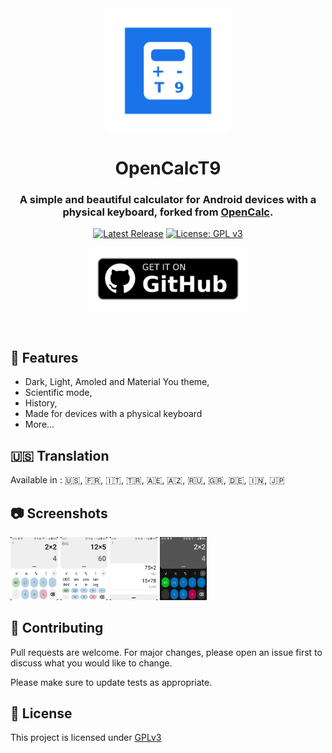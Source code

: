 <div align="center">

<img width="200" src="app/src/main/res/mipmap-xxxhdpi/ic_launcher_foreground.png" alt="OpenCalcT9" align="center">

# OpenCalcT9

### A simple and beautiful calculator for Android devices with a physical keyboard, forked from [OpenCalc](https://github.com/Darkempire78/OpenCalc).

[![Latest Release](https://img.shields.io/github/v/release/ronniedroid/OpenCalcT9.svg?logo=github&style=for-the-badge)](https://github.com/ronniedroid/OpenCalcT9/releases/latest)
[![License: GPL v3](https://img.shields.io/badge/License-GPLv3-blue.svg?style=for-the-badge)](https://www.gnu.org/licenses/gpl-3.0)

<!-- [<img src="https://play.google.com/intl/en_us/badges/static/images/badges/en_badge_web_generic.png" -->
<!-- alt='Get it on Google Play' -->
<!-- height="100">](https://play.google.com/store/apps/details?id=com.darkempire78.opencalculator) -->

<!-- [<img src="https://fdroid.gitlab.io/artwork/badge/get-it-on.png" -->
<!-- alt="Get it on F-Droid" -->
<!-- height="100">](https://f-droid.org/en/packages/com.darkempire78.opencalculator) -->

[<img src="https://raw.githubusercontent.com/deckerst/common/main/assets/get-it-on-github.png"
      alt='Get it on GitHub'
      height="100">](https://github.com/ronniedroid/OpenCalcT9/releases/latest)

&nbsp;&nbsp;

<div align="left">

## :book: Features

- Dark, Light, Amoled and Material You theme,
- Scientific mode,
- History,
- Made for devices with a physical keyboard
- More...

## 🇺🇸 Translation

Available in : 🇺🇸, 🇫🇷, 🇮🇹, 🇹🇷, 🇦🇪, 🇦🇿, 🇷🇺, 🇬🇷, 🇩🇪, 🇮🇳, 🇯🇵

## :camera: Screenshots

<img src="/fastlane/metadata/android/en-US/images/phoneScreenshots/1.png" width="15%" />
<img src="/fastlane/metadata/android/en-US/images/phoneScreenshots/2.png" width="15%" />
<img src="/fastlane/metadata/android/en-US/images/phoneScreenshots/3.png" width="15%" />
<img src="/fastlane/metadata/android/en-US/images/phoneScreenshots/4.png" width="15%" />

## :hammer: Contributing

Pull requests are welcome. For major changes, please open an issue first to discuss what you would like to change.

Please make sure to update tests as appropriate.

## :scroll: License

This project is licensed under [GPLv3](/LICENSE)
